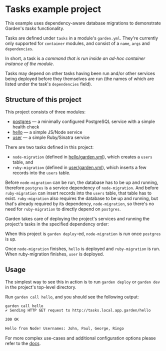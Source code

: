 # Tasks example project

This example uses dependency-aware database migrations to demonstrate Garden's _tasks_ functionality.

Tasks are defined under `tasks` in a module's `garden.yml`. They're currently only supported for `container` modules, and consist of a `name`, `args` and `dependencies`.

In short, a task is a _command that is run inside an ad-hoc container instance of the module_.

Tasks may depend on other tasks having been run and/or other services being deployed before they themselves are run (the names of which are listed under the task's `dependencies` field).

## Structure of this project

This project consists of three modules:

- [postgres](postgres/garden.yml) — a minimally configured PostgreSQL service with a simple health check
- [hello](hello/garden.yml) — a simple JS/Node service
- [user](user/garden.yml) — a simple Ruby/Sinatra service

There are two tasks defined in this project:
- `node-migration` (defined in [hello/garden.yml](hello/garden.yml)), which creates a `users` table, and
- `ruby-migration` (defined in [user/garden.yml](user/garden.yml)), which inserts a few records into the `users` table.

Before `node-migration` can be run, the database has to be up and running, therefore `postgres` is a service dependency of `node-migration`. And before `ruby-migration` can insert records into the `users` table, that table has to exist. `ruby-migration` also requires the database to be up and running, but that's already required by its dependency, `node-migration`, so there's no need for `ruby-migration` to directly depend on `postgres`.

Garden takes care of deploying the project's services and running the project's tasks in the specified dependency order:

When this project is `garden deploy`-ed, `node-migration` is run once `postgres` is up.

Once `node-migration` finishes, `hello` is deployed and `ruby-migration` is run. When ruby-migration finishes, `user` is deployed.

## Usage

The simplest way to see this in action is to run `garden deploy` or `garden dev` in the project's top-level directory.

Run `garden call hello`, and you should see the following output:
```sh
garden call hello
✔ Sending HTTP GET request to http://tasks.local.app.garden/hello

200 OK

Hello from Node! Usernames: John, Paul, George, Ringo
```

For more complex use-cases and additional configuration options please refer to the [docs](https://docs.garden.io/using-garden/tasks).
